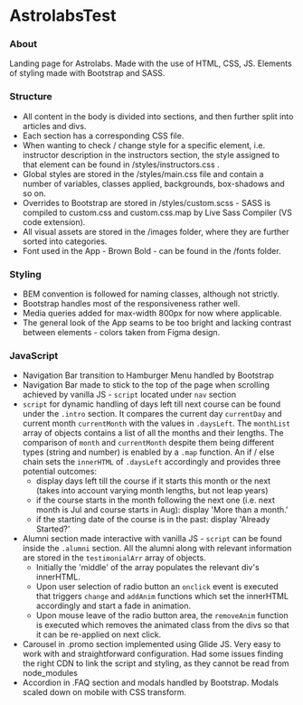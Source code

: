 # AstrolabsTest
### About
Landing page for Astrolabs. Made with the use of HTML, CSS, JS. Elements of styling made with Bootstrap and SASS. 
### Structure
- All content in the body is divided into sections, and then further split into articles and divs. 
- Each section has a corresponding CSS file.
- When wanting to check / change style for a specific element, i.e. instructor description in the instructors section, the style assigned to that element
can be found in /styles/instructors.css .
- Global styles are stored in the /styles/main.css file and contain a number of variables, classes applied, backgrounds, box-shadows and so on.
- Overrides to Bootstrap are stored in /styles/custom.scss - SASS is compiled to custom.css and custom.css.map by Live Sass Compiler (VS code extension).
- All visual assets are stored in the /images folder, where they are further sorted into categories.
- Font used in the App - Brown Bold - can be found in the /fonts folder.
### Styling
- BEM convention is followed for naming classes, although not strictly. 
- Bootstrap handles most of the responsiveness rather well.
- Media queries added for max-width 800px for now where applicable.
- The general look of the App seams to be too bright and lacking contrast between elements - colors taken from Figma design.
### JavaScript
- Navigation Bar transition to Hamburger Menu handled by Bootstrap
- Navigation Bar made to stick to the top of the page when scrolling achieved by vanilla JS - `script` located under `nav` section
- `script` for dynamic handling of days left till next course can be found under the `.intro` section. It compares the current day `currentDay` and current month `currentMonth`
  with the values in `.daysLeft`. The `monthList` array of objects contains a list of all the months and their lengths. The comparison of `month` and `currentMonth`
  despite them being different types (string and number) is enabled by a `.map` function. 
  An if / else chain sets the `innerHTML` of `.daysLeft` accordingly and provides three potential outcomes: 
  - display days left till the course if it starts this month or the next (takes into account varying month lengths, but not leap years)
  - if the course starts in the month following the next one (i.e. next month is Jul and course starts in Aug): display 'More than a month.'
  - if the starting date of the course is in the past: display 'Already Started?'
- Alumni section made interactive with vanilla JS - `script` can be found inside the `.alumni` section. All the alumni along with relevant information are stored in the
  `testimonialArr` array of objects. 
  - Initially the 'middle' of the array populates the relevant div's innerHTML. 
  - Upon user selection of radio button an `onclick` event is executed that triggers `change` and `addAnim` functions which set the innerHTML accordingly and start a fade in animation. 
  - Upon mouse leave of the radio button area, the `removeAnim` function is executed which removes the animated class from the divs so that it can be re-applied on next click.
- Carousel in .promo section implemented using Glide JS. Very easy to work with and straightforward configuration. Had some issues finding the right CDN to link the script and 
  styling, as they cannot be read from node_modules
- Accordion in .FAQ section and modals handled by Bootstrap. Modals scaled down on mobile with CSS transform.



